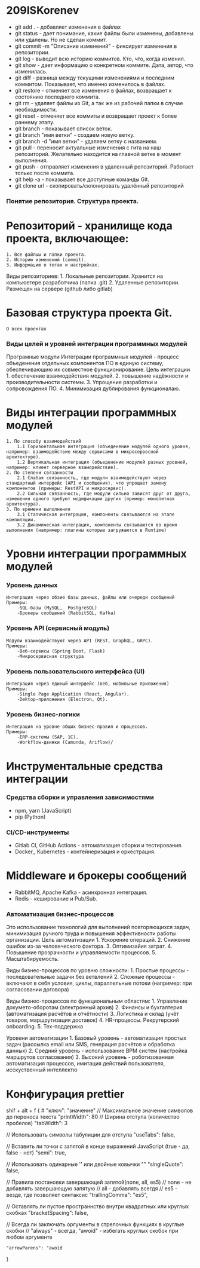 # 209ISKorenev
- git add . - добавляет изменения в файлах
- git status - дает понимание, какие файлы были изменены, добавлены или удалены. Но не сделан коммит.
- git commit -m "Описание изменений" - фиксирует изменения в репозитории.
- git log - выводит всю историю коммитов. Кто, что, когда изменил.
- git show - дает информацию о конкретном коммите. Дата, автор, что изменилась.
- git diff - разница между текущими изменениями и последним коммитом. Показывает, что именно изменилось в файлах.
- git restore - отменяет все изменения в файлах, возвращает к состоянию последнего коммита.
- git rm - удаляет файлы из Git, а так же из рабочей папки в случае необходимости.
- git reset - отменяет все коммиты и возвращает проект к более раннему этапу.
- git branch - показывает список веток.
- git branch "имя ветки" - создаем новую ветку.
- git branch -d "имя ветки" - удаляем ветку с названием.
- git pull - переносит актуальные изменения с гита на наш репозиторий. Желательно находится на главной ветке в момент выполнения.
- git push - отправляет изменения в удаленный репозиторий. Работает только после коммита.
- git help -а - показывает все доступные команды Git.
- git clone url - скопировать/склонировать удалённый репозиторий

### Понятие репозитория. Структура проекта. ###

# Репозиторий - хранилище кода проекта, включающее:
    1. Все файлыы и папки проекта.
    2. Историю изменений (commit).
    3. Информацию о тегах и настройках.
Виды репозиториев: 
    1. Локальные репозитории. Хранится на компьюетере разработчика (папка .git)
    2. Удаленные репозитории. Размещен на сервере (github либо gitlab)

# Базовая структура проекта Git.
    О всех проектах
### Виды целей и уровней интеграции программных модулей ###
Програмные модули
    Интеграции программных модулей - процесс объеденения отдельных компонентов ПО в единую систему, обеспечивающию их совместное функционирование.
Цель интеграции
    1. обеспечение взаимодействия модулей.
    2. повышение надёжности и производительности системы.
    3. Упрощение разработки и сопровождения ПО.
    4. Минимизация дублирования функционалаю.
# Виды интеграции программных модулей
    1. По способу взаимодействий
        1.1 Горизонтальная интеграция (объеденение модулей одного уровня, например: взаимодействие между сервисами в микросервесной архитектуре).
        1.2 Вертикальная интеграция (объеденение модулей разных уровней, например: клиент серверное взамодействие).
    2. По степени связанности
        2.1 Слабая связанность, где модули взаимодействуют через стандартный интерфейс (API и сообщения), что упрощает замену компонентов (примеры: RestAPI и микросервис).
        2.2 Сильная связанность, где модули сильно зависят друг от друга, изменения одного требуют модификации других (пример: монолитная архитектура).
    3. По времени выполнения 
        3.1 Статическая интеграция, компоненты связываются на этапе компиляции.
        3.2 Динамическая интеграция, компоненты связываются во время выполнения (например: плагины которые загружаются в Runtime)
# Уровни интеграции программных модулей 
### Уровень данных 
    Интеграция через обзие базы данных, файлы или очереди сообщений
    Примеры:
        -SQL-базы (MySQL,  PostgreSQL)
        -Брокеры сообщений (RabbitSQL, Kafka)
### Уровень API (сервисный модуль) 
    Модули взаимодействуют через API (REST, GraphQL, GRPC).
    Примеры: 
        -Веб-сервисы (Spring Boot, Flask)
        -Микросервисная структура
### Уровень пользовательского интерфейса (UI)
    Интеграция через единый интерфейс (веб, мобильные приложения)
    Примеры:
        -Single Page Application (React, Angular).
        -Dektop-приложения (Electron, Qt).
### Уровень бизнес-логики 
    Интеграция на уровне общих бизнес-правил и процессов.
    Примеры:
        -ERP-системы (SAP, 1С).
        -Workflow-движки (Camunda, Ariflow)/
# Инструментальные средства интеграции

### Средства сборки и управления зависимостями
- npm, yarn (JavaScript)
- pip (Python)

### CI/CD-инструменты
- Gitlab CI, GitHub Actions - автоматизация сборки и тестирования.
- Docker,, Kubernetes - контейнеризация и оркестрация.

# Middleware и брокеры сообщений
- RabbitMQ, Apache Kafka - асинхронная интеграция.
- Redis - кеширование и Pub/Sub.

### Автоматизация бизнес-процессов
Это использование технологий для выполнений повторяющихся задач, минимизация ручного труда и повышения эффективности работы организации.
    Цель автоматизации
        1. Ускорение операций.
        2. Снижение ошибок из-за человеческого фактора.
        3. Оптимизайия затрат.
        4. Повышение прозрачности и управляемости процессов.
        5. Масштабируемость.

Виды бизнес-процессов по уровню сложности:
    1. Простые процессы - последовательные задачи без ветвлений
    2. Сложные процессы - включают в себя условия, циклы, параллельные потоки (например: при согласовании договора)

Виды бизнес-процессов по функциональным областям:
    1. Управление докумето-оборотам (электронный архив)
    2. Финансы и бухгалтерия (автоматизация расчётов и отчётности)
    3. Логистика и склад (учёт товаров, маршрутизация доставок)
    4. HR-процессы. Рекрутерский onboarding.
    5. Тех-поддержка 

Уровени автоматизации
    1. Базовый уровень - автоматизация простых задач (рассылка email или SMS, генерация расчётов и обработка данных)
    2. Средний уровень - использование BPM систем (настройка маршрутов согласования)
    3. Высокий уровень - роботизованная автоматизация процессов, имитация действий пользователя, исскуственный интеллектю

# Конфигурация prettier
shif + alt + f 
{
    # "ключ": "значение"
// Максимальное значение символов до переноса текста
    "printWidth": 80
// Ширина отступа (количество пробелов)
    "tabWidth": 3

// Использовать символы табулиции для отступа
    "useTabs": false,

// Вставить ли точки с запятой в конце выражений JavaScript (true - да, false - нет)
    "semi": true,

// Использовать одинарные '' или двойные ковычки ""
    "singleQuote": false,

// Правила постановки завершающей запятой(none, all, es5) 
// none - не добавлять завершающую запятую
// all - добавлять всегдя
// es5 - везде, где позволяет синтаксис
    "trallingComma": "es5",

// Оставлять ли пустое пространнство внутри квадратных или круглых скобках
    "bracketSpacing": false,

// Всегда ли заключать оргументы в стрелочных функциях в круглые скобки
// "always" - всегда, "awoid" - избегать круглых скобок при любом аргументе

    "arrowParens": "awoid
}